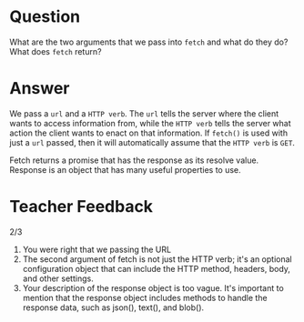 # Question

What are the two arguments that we pass into `fetch` and what do they do? What does `fetch` return?

# Answer

We pass a `url` and a `HTTP verb`. The `url` tells the server where the client wants to access information from, while the `HTTP verb` tells the server what action the client wants to enact on that information. If `fetch()` is used with just a `url` passed, then it will automatically assume that the `HTTP verb` is `GET`.

Fetch returns a promise that has the response as its resolve value. Response is an object that has many useful properties to use.

# Teacher Feedback

2/3

1. You were right that we passing the URL
1. The second argument of fetch is not just the HTTP verb; it's an optional configuration object that can include the HTTP method, headers, body, and other settings.
1. Your description of the response object is too vague. It's important to mention that the response object includes methods to handle the response data, such as json(), text(), and blob().
